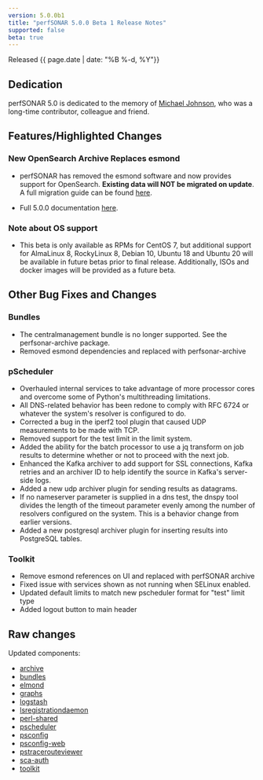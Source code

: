 ```yaml
---
version: 5.0.0b1
title: "perfSONAR 5.0.0 Beta 1 Release Notes"
supported: false
beta: true
---
```


Released {{ page.date | date: "%B %-d, %Y"}}

Dedication
----------

perfSONAR 5.0 is dedicated to the memory of [Michael
Johnson](https://www.allencares.com/obituaries/Michael-Johnson-145/#!/Obituary),
who was a long-time contributor, colleague and friend.


Features/Highlighted Changes
--------
### New OpenSearch Archive Replaces esmond

- perfSONAR has removed the esmond software and now provides support for OpenSearch. **Existing data will NOT be migrated on update**. A full migration guide can be found [here](https://docs.perfsonar.net/release_candidates/5.0.0/manage_update.html#upgrading-to-perfsonar-5-x).

- Full 5.0.0 documentation [here](https://docs.perfsonar.net/release_candidates/5.0.0).

### Note about OS support

- This beta is only available as RPMs for CentOS 7, but additional support for AlmaLinux 8, RockyLinux 8, Debian 10, Ubuntu 18 and Ubuntu 20 will be available in future betas prior to final release. Additionally, ISOs and docker images will be provided as a future beta.

Other Bug Fixes and Changes
----------------------------
### Bundles
- The centralmanagement bundle is no longer supported. See the perfsonar-archive package.
- Removed esmond dependencies and replaced with perfsonar-archive

### pScheduler
- Overhauled internal services to take advantage of more processor cores and overcome some of Python's multithreading limitations.
- All DNS-related behavior has been redone to comply with RFC 6724 or whatever the system's resolver is configured to do.
- Corrected a bug in the iperf2 tool plugin that caused UDP measurements to be made with TCP.
- Removed support for the test limit in the limit system.
- Added the ability for the batch processor to use a jq transform on job results to determine whether or not to proceed with the next job.
- Enhanced the Kafka archiver to add support for SSL connections, Kafka retries and an archiver ID to help identify the source in Kafka's server-side logs.
- Added a new udp archiver plugin for sending results as datagrams.
- If no nameserver parameter is supplied in a dns test, the dnspy tool divides the length of the timeout parameter evenly among the number of resolvers configured on the system. This is a behavior change from earlier versions.
- Added a new postgresql archiver plugin for inserting results into PostgreSQL tables.

### Toolkit

* Remove esmond references on UI and replaced with perfSONAR archive
* Fixed issue with services shown as not running when SELinux enabled.
* Updated default limits to match new pscheduler format for "test" limit type
* Added logout button to main header

Raw changes
-----------

Updated components:

-   [archive](https://github.com/perfsonar/archive/compare/main...v5.0.0-b1.1)
-   [bundles](https://github.com/perfsonar/bundles/compare/v4.4.4...v5.0.0-b1.1)
-   [elmond](https://github.com/perfsonar/logstash/compare/elmond...v5.0.0-b1.1)
-   [graphs](https://github.com/perfsonar/graphs/compare/v4.4.4...v5.0.0-b1.1)
-   [logstash](https://github.com/perfsonar/logstash/compare/main...v5.0.0-b1.1)
-   [lsregistrationdaemon](https://github.com/perfsonar/ls-registration-daemon/compare/v4.4.4...v5.0.0-b1.1)
-   [perl-shared](https://github.com/perfsonar/perl-shared/compare/v4.4.4...v5.0.0-b1.1)
-   [pscheduler](https://github.com/perfsonar/pscheduler/compare/v4.4.4...v5.0.0-b1.1)
-   [psconfig](https://github.com/perfsonar/psconfig/compare/v4.4.4...v5.0.0-b1.1)
-   [psconfig-web](https://github.com/perfsonar/psconfig-web/compare/v4.4.4...v5.0.0-b1.1)
-   [pstracerouteviewer](https://github.com/perfsonar/pstracerouteviewer/compare/v4.4.4...v5.0.0-b1.1)
-   [sca-auth](https://github.com/perfsonar/sca-auth/compare/v4.4.4...v5.0.0-b1.1)
-   [toolkit](https://github.com/perfsonar/toolkit/compare/v4.4.4...v5.0.0-b1.1)

